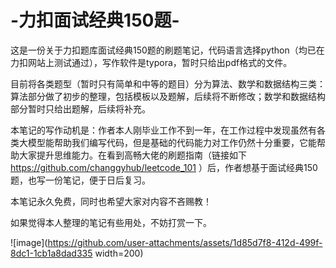 # -力扣面试经典150题-
  这是一份关于力扣题库面试经典150题的刷题笔记，代码语言选择python（均已在力扣网站上测试通过），写作软件是typora，暂时只给出pdf格式的文件。

  目前将各类题型（暂时只有简单和中等的题目）分为算法、数学和数据结构三类：算法部分做了初步的整理，包括模板以及题解，后续将不断修改；数学和数据结构部分暂时只给出题解，后续将补充。

  本笔记的写作动机是：作者本人刚毕业工作不到一年，在工作过程中发现虽然有各类大模型能帮助我们编写代码，但是基础的代码能力对工作仍然十分重要，它能帮助大家提升思维能力。在看到高畅大佬的刷题指南（链接如下 https://github.com/changgyhub/leetcode_101 ）后，作者想基于面试经典150题，也写一份笔记，便于日后复习。

  本笔记永久免费，同时也希望大家对内容不吝赐教！

                                                
  如果觉得本人整理的笔记有些用处，不妨打赏一下。
  
  ![image](https://github.com/user-attachments/assets/1d85d7f8-412d-499f-8dc1-1cb1a8dad335 width=200)


